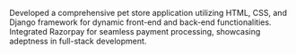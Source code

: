 Developed a comprehensive pet store application utilizing HTML, CSS, and Django framework for dynamic
front-end and back-end functionalities. Integrated Razorpay for seamless payment processing, showcasing
adeptness in full-stack development.
